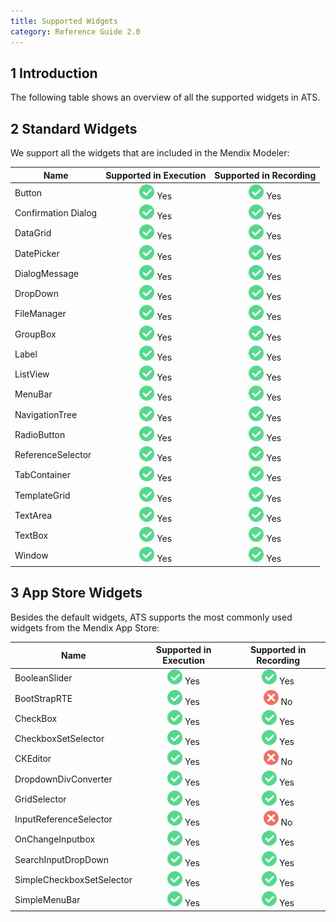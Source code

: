 ```yaml
---
title: Supported Widgets
category: Reference Guide 2.0
---
```


## 1 Introduction

The following table shows an overview of all the supported widgets in ATS. 

## 2 Standard Widgets

We support all the widgets that are included in the Mendix Modeler:

| Name | Supported in Execution | Supported in Recording |
| ---- | :--------------------: | :--------------------: |
| Button |![](attachments/supported-widgets/green.png) Yes | ![](attachments/supported-widgets/green.png) Yes |
| Confirmation Dialog | ![](attachments/supported-widgets/green.png) Yes | ![](attachments/supported-widgets/green.png) Yes |
| DataGrid | ![](attachments/supported-widgets/green.png) Yes |  ![](attachments/supported-widgets/green.png) Yes|
| DatePicker | ![](attachments/supported-widgets/green.png) Yes | ![](attachments/supported-widgets/green.png) Yes |
| DialogMessage | ![](attachments/supported-widgets/green.png) Yes | ![](attachments/supported-widgets/green.png) Yes |
| DropDown | ![](attachments/supported-widgets/green.png) Yes | ![](attachments/supported-widgets/green.png) Yes |
| FileManager | ![](attachments/supported-widgets/green.png) Yes | ![](attachments/supported-widgets/green.png) Yes |
| GroupBox | ![](attachments/supported-widgets/green.png) Yes | ![](attachments/supported-widgets/green.png) Yes |
| Label | ![](attachments/supported-widgets/green.png) Yes | ![](attachments/supported-widgets/green.png) Yes|
| ListView | ![](attachments/supported-widgets/green.png) Yes | ![](attachments/supported-widgets/green.png) Yes |
| MenuBar | ![](attachments/supported-widgets/green.png) Yes | ![](attachments/supported-widgets/green.png) Yes |
| NavigationTree | ![](attachments/supported-widgets/green.png) Yes | ![](attachments/supported-widgets/green.png) Yes |
| RadioButton | ![](attachments/supported-widgets/green.png) Yes | ![](attachments/supported-widgets/green.png) Yes | 
| ReferenceSelector | ![](attachments/supported-widgets/green.png) Yes | ![](attachments/supported-widgets/green.png) Yes |
| TabContainer | ![](attachments/supported-widgets/green.png) Yes | ![](attachments/supported-widgets/green.png) Yes |
| TemplateGrid | ![](attachments/supported-widgets/green.png) Yes | ![](attachments/supported-widgets/green.png) Yes |
| TextArea | ![](attachments/supported-widgets/green.png) Yes | ![](attachments/supported-widgets/green.png) Yes |
| TextBox | ![](attachments/supported-widgets/green.png) Yes | ![](attachments/supported-widgets/green.png) Yes |
| Window | ![](attachments/supported-widgets/green.png) Yes | ![](attachments/supported-widgets/green.png) Yes |

## 3 App Store Widgets

Besides the default widgets, ATS supports the most commonly used widgets from the Mendix App Store:

| Name | Supported in Execution | Supported in Recording |
| ---- | :--------------------: | :--------------------: |
| BooleanSlider |  ![](attachments/supported-widgets/green.png) Yes | ![](attachments/supported-widgets/green.png) Yes|
| BootStrapRTE | ![](attachments/supported-widgets/green.png) Yes | ![](attachments/supported-widgets/red.png) No |
| CheckBox | ![](attachments/supported-widgets/green.png) Yes | ![](attachments/supported-widgets/green.png) Yes |
| CheckboxSetSelector | ![](attachments/supported-widgets/green.png) Yes | ![](attachments/supported-widgets/green.png) Yes |
| CKEditor | ![](attachments/supported-widgets/green.png) Yes | ![](attachments/supported-widgets/red.png) No |
| DropdownDivConverter | ![](attachments/supported-widgets/green.png) Yes | ![](attachments/supported-widgets/green.png) Yes|
| GridSelector | ![](attachments/supported-widgets/green.png) Yes | ![](attachments/supported-widgets/green.png) Yes |
| InputReferenceSelector | ![](attachments/supported-widgets/green.png) Yes | ![](attachments/supported-widgets/red.png) No |
| OnChangeInputbox | ![](attachments/supported-widgets/green.png) Yes | ![](attachments/supported-widgets/green.png) Yes |
| SearchInputDropDown | ![](attachments/supported-widgets/green.png) Yes | ![](attachments/supported-widgets/green.png) Yes |
| SimpleCheckboxSetSelector | ![](attachments/supported-widgets/green.png) Yes | ![](attachments/supported-widgets/green.png) Yes |
| SimpleMenuBar | ![](attachments/supported-widgets/green.png) Yes | ![](attachments/supported-widgets/green.png) Yes |

